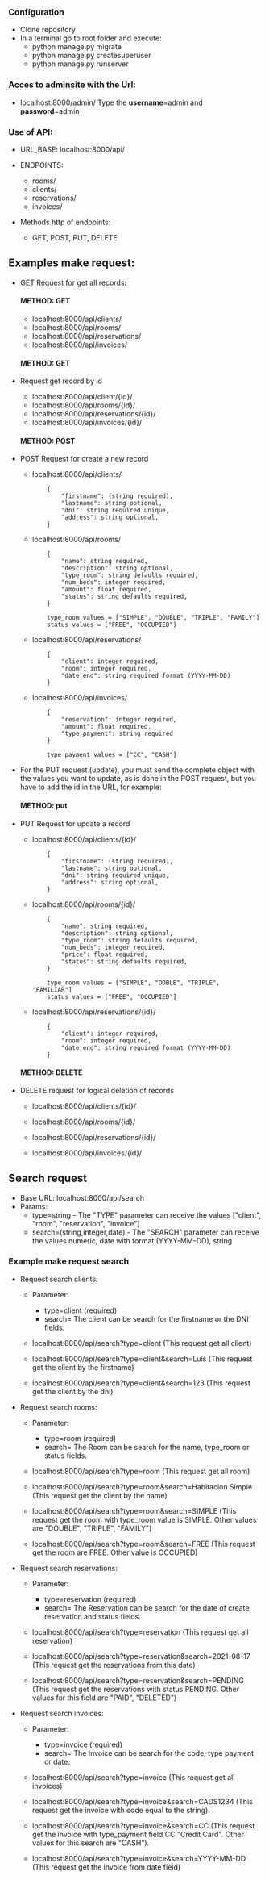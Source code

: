 ### Configuration 
- Clone repository
- In a terminal go to root folder and execute:
    - python manage.py migrate
    - python manage.py createsuperuser
    - python manage.py runserver
    
### Acces to adminsite with the Url:
- localhost:8000/admin/ Type the **username**=admin and **password**=admin 

### Use of API:

-   URL_BASE: localhost:8000/api/
-   ENDPOINTS:
    -   rooms/
    -   clients/
    -   reservations/
    -   invoices/


-   Methods http of endpoints:
    -   GET, POST, PUT, DELETE
    

## Examples make request:
-   GET Request for get all records:
    #### METHOD: GET
    -   localhost:8000/api/clients/
    -   localhost:8000/api/rooms/
    -   localhost:8000/api/reservations/
    -   localhost:8000/api/invoices/
    
    #### METHOD: GET
-   Request get record by id
    -   localhost:8000/api/client/{id}/
    -   localhost:8000/api/rooms/{id}/
    -   localhost:8000/api/reservations/{id}/
    -   localhost:8000/api/invoices/{id}/

    #### METHOD: POST
-   POST Request for create a new record
    -   localhost:8000/api/clients/
        ```
            {
                "firstname": (string required),
                "lastname": string optional,
                "dni": string required unique,
                "address": string optional,
            }
        ```
    -   localhost:8000/api/rooms/
        ```
            {
                "name": string required,
                "description": string optional,
                "type_room": string defaults required,
                "num_beds": integer required,
                "amount": float required,
                "status": string defaults required,
            }
        
            type_room values = ["SIMPLE", "DOUBLE", "TRIPLE", "FAMILY"]
            status values = ["FREE", "OCCUPIED"]
        ```
    -   localhost:8000/api/reservations/
        ```
            {
                "client": integer required,
                "room": integer required,
                "date_end": string required format (YYYY-MM-DD)
            }
        ```
    -   localhost:8000/api/invoices/
        ```
            {
                "reservation": integer required,
                "amount": float required,
                "type_payment": string required
            }
        
            type_payment values = ["CC", "CASH"]
        ```
    
-   For the PUT request (update), you must send the complete object with the values you want to update, 
      as is done in the POST request, but you have to add the id in the URL, for example:
    
    #### METHOD: put
-   PUT Request for update a record
    -   localhost:8000/api/clients/{id}/
        ```
            {
                "firstname": (string required),
                "lastname": string optional,
                "dni": string required unique,
                "address": string optional,
            }
        ```
    -   localhost:8000/api/rooms/{id}/
        ```
            {
                "name": string required,
                "description": string optional,
                "type_room": string defaults required,
                "num_beds": integer required,
                "price": float required,
                "status": string defaults required,
            }
        
            type_room values = ["SIMPLE", "DOBLE", "TRIPLE", "FAMILIAR"]
            status values = ["FREE", "OCCUPIED"]
        ```
    -   localhost:8000/api/reservations/{id}/
        ```
            {
                "client": integer required,
                "room": integer required,
                "date_end": string required format (YYYY-MM-DD)
            }
        ```
        
    #### METHOD: DELETE
- DELETE request for logical deletion of records 
    -   localhost:8000/api/clients/{id}/
       
    -   localhost:8000/api/rooms/{id}/
        
    -   localhost:8000/api/reservations/{id}/
    
    -   localhost:8000/api/invoices/{id}/
    


## Search request 
-   Base URL: localhost:8000/api/search
-   Params: 
    -   type=string - The "TYPE" parameter can receive the values ["client", "room", "reservation", "invoice"]
    -   search=(string,integer,date) - The "SEARCH" parameter can receive the values numeric, 
        date with format (YYYY-MM-DD), string
        

### Example make request search
-   Request search clients: 
    -   Parameter:
        -   type=client (required)
        -   search= The client can be search for the firstname or the DNI fields.
    
    -   localhost:8000/api/search?type=client (This request get all client)
    -   localhost:8000/api/search?type=client&search=Luis (This request get the client by the firstname)
    -   localhost:8000/api/search?type=client&search=123 (This request get the client by the dni)
    
-   Request search rooms: 
    -   Parameter:
        -   type=room (required)
        -   search= The Room can be search for the name, type_room or status fields.
    
    -   localhost:8000/api/search?type=room (This request get all room)
    -   localhost:8000/api/search?type=room&search=Habitacion Simple (This request get the client by the name)
    -   localhost:8000/api/search?type=room&search=SIMPLE (This request get the room with type_room value is SIMPLE. 
        Other values are "DOUBLE", "TRIPLE", "FAMILY")
    -   localhost:8000/api/search?type=room&search=FREE (This request get the room are FREE. Other value is OCCUPIED)

-   Request search reservations: 
    -   Parameter:
        -   type=reservation (required)
        -   search= The Reservation can be search for the date of create reservation and status fields.
    
    -   localhost:8000/api/search?type=reservation (This request get all reservation)
    -   localhost:8000/api/search?type=reservation&search=2021-08-17 (This request get the reservations from this date)
    -   localhost:8000/api/search?type=reservation&search=PENDING (This request get the reservations with status PENDING. 
        Other values for this field are "PAID", "DELETED")
        
-   Request search invoices: 
    -   Parameter:
        -   type=invoice (required)
        -   search= The Invoice can be search for the code, type payment or date.
    
    -   localhost:8000/api/search?type=invoice (This request get all invoices)
    -   localhost:8000/api/search?type=invoice&search=CADS1234 (This request get the invoice with code equal to 
            the string).
    -   localhost:8000/api/search?type=invoice&search=CC (This request get the invoice with type_payment field 
            CC "Credit Card". Other values for this search are "CASH").
        
    -   localhost:8000/api/search?type=invoice&search=YYYY-MM-DD (This request get the invoice from date field)
